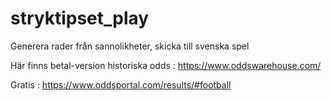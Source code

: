 # stryktipset_play
Generera rader från sannolikheter, skicka till svenska spel


Här finns betal-version historiska odds : https://www.oddswarehouse.com/

Gratis : https://www.oddsportal.com/results/#football
